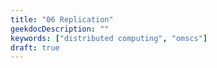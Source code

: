 ```yaml
---
title: "06 Replication"
geekdocDescription: ""
keywords: ["distributed computing", "omscs"]
draft: true
---
```


